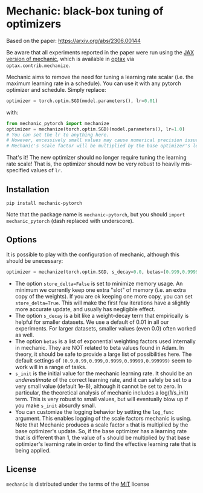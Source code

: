 # Mechanic: black-box tuning of optimizers

Based on the paper: https://arxiv.org/abs/2306.00144

Be aware that all experiments reported in the paper were run using the [JAX version of mechanic](https://github.com/google-deepmind/optax/blob/master/optax/_src/contrib/mechanic.py), which is available in [optax](https://optax.readthedocs.io/en/latest/) via `optax.contrib.mechanize`. 

Mechanic aims to remove the need for tuning a learning rate scalar (i.e. the maximum learning rate in a schedule).
You can use it with any pytorch optimizer and schedule. Simply replace:
```python
optimizer = torch.optim.SGD(model.parameters(), lr=0.01)
```
with:
```python
from mechanic_pytorch import mechanize
optimizer = mechanize(torch.optim.SGD)(model.parameters(), lr=1.0)
# You can set the lr to anything here.
# However, excessively small values may cause numerical precision issues.
# Mechanic's scale factor will be multiplied by the base optimizer's learning rate.
```
That's it! The new optimizer should no longer require tuning the learning rate scale! That is, the optimizer should now be very robust to heavily mis-specified values of `lr`.

## Installation

```console
pip install mechanic-pytorch
```
Note that the package name is `mechanic-pytorch`, but you should `import mechanic_pytorch` (dash replaced with underscore).

## Options
It is possible to play with the configuration of mechanic, although this should be unecessary:
```python
optimizer = mechanize(torch.optim.SGD, s_decay=0.0, betas=(0.999,0.999999), store_delta=False)(model.parameters(), lr=0.01)
```
* The option `store_delta=False` is set to minimize memory usage. An minimum we currently keep one extra "slot" of memory (i.e. an extra copy of the weights). If you are ok keeping one more copy, you can set `store_delta=True`. This will make the first few iterations have a slightly more accurate update, and usually has negligible effect.
* The option `s_decay` is a bit like a weight-decay term that empirically is helpful for smaller datasets. We use a default of 0.01 in all our experiments. For larger datasets, smaller values (even 0.0) often worked as well.
* The option `betas` is a list of exponential weighting factors used internally in mechanic. They are NOT related to beta values found in Adam. In theory, it should be safe to provide a large list of possibilities here. The default settings of `(0.9,0.99,0.999,0.9999,0.99999,0.999999)` seem to work will in a range of tasks.
* `s_init` is the initial value for the mechanic learning rate. It should be an *underestimate* of the correct learning rate, and it can safely be set to a very small value (default 1e-8), although it cannot be set to zero. In particular, the  theoretical analysis of mechanic includes a log(1/s_init) term. This is very robust to small values, but will eventually blow up if you make `s_init` absurdly small.
* You can customize the logging behavior by setting the `log_func` argument. This enables logging of the scale factors mechanic is using. Note that Mechanic produces a scale factor `s` that is multiplied by the base optimizer's update. So, if the base optimizer has a learning rate that is different than 1, the value of `s` should be multiplied by that base optimizer's learning rate in order to find the effective learning rate that is being applied.



## License

`mechanic` is distributed under the terms of the [MIT](https://spdx.org/licenses/MIT.html) license
